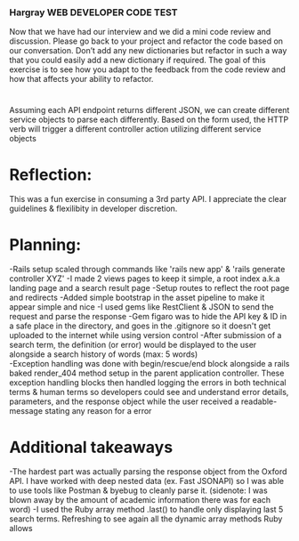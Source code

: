 ### Hargray WEB DEVELOPER CODE TEST
Now that we have had our interview and we did a mini code review and discussion.  Please go back to your project and refactor the code based on our conversation.  Don’t add any new dictionaries but refactor in such a way that you could easily add a new dictionary if required.  The goal of this exercise is to see how you adapt to the feedback from the code review and how that affects your ability to refactor.
# 
Assuming each API endpoint returns different JSON, we can create different service objects to parse each differently. Based on the form used, the HTTP verb will trigger a different controller action utilizing different
service objects

# Reflection: 
This was a fun exercise in consuming a 3rd party API. I appreciate the clear guidelines & flexilibity in developer discretion. 

# Planning: 
-Rails setup scaled through commands like 'rails new app' & 'rails generate controller XYZ' 
-I made 2 views pages to keep it simple, a root index a.k.a landing page and a search result page 
-Setup routes to reflect the root page and redirects
-Added simple bootstrap in the asset pipeline to make it appear simple and nice 
-I used gems like RestClient & JSON to send the request and parse the response 
-Gem figaro was to hide the API key & ID in a safe place in the directory, and goes in the .gitignore so it doesn't get uploaded to the internet while using version control 
-After submission of a search term, the definition (or error) would be displayed to the user alongside a search history of words (max: 5 words)  
-Exception handling was done with begin/rescue/end block alongside a rails baked render_404 method setup in the parent application controller.  These exception handling blocks then handled logging the errors in both technical terms & human terms so developers could see and understand error details, parameters, and the response object while the user received a readable-message stating any reason for a error

# Additional takeaways
-The hardest part was actually parsing the response object from the Oxford API. I have worked with deep nested data (ex. Fast JSONAPI) so I was able to use tools like Postman & byebug to cleanly parse it. (sidenote: I was blown away by the amount of academic information there was for each word)
-I used the Ruby array method .last() to handle only displaying last 5 search terms. Refreshing to see again all the dynamic array methods Ruby allows

